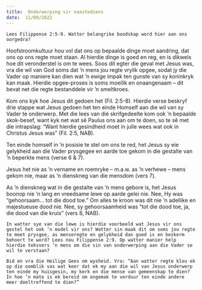 ```yaml
---
title:  Onderwerping vir naastediens
date:  11/09/2022
---
```


`Lees Filippense 2:5-9. Watter belangrike boodskap word hier aan ons oorgedra?`

Hoofstroomkultuur hou vol dat ons op bepaalde dinge moet aandring, dat ons op ons regte moet staan. Al hierdie dinge is goed en reg, en is dikwels hoe dit veronderstel is om te wees. Soos dit egter die geval met Jesus was, vra die wil van God soms dat ’n mens jou regte vrylik opgee, sodat jy die Vader op maniere kan dien wat ’n ewige impak ten gunste van sy koninkryk kan maak. Hierdie opgee-proses is soms moeilik en onaangenaam – dit bevat net die regte bestanddele vir ’n smeltkroes.

Kom ons kyk hoe Jesus dit gedoen het (Fil. 2:5-8). Hierdie verse beskryf drie stappe wat Jesus gedoen het ten einde Homself aan die wil van sy Vader te onderwerp. Met die lees van dié skrifgedeelte kom ook ’n bepaalde skok-besef, want kyk net wat sê Paulus ons aan om te doen, so te sê met die intrapslag: “Want hierdie gesindheid moet in julle wees wat ook in Christus Jesus was” (Fil. 2:5, NAB).

Ten einde homself in ’n posisie te stel om ons te red, het Jesus sy eie gelykheid aan die Vader prysgegee en aarde toe gekom in die gestalte van ’n beperkte mens (verse 6 & 7).

Jesus het nie as ’n vername en roemryke – m.a.w. as ’n verhewe – mens gekom nie, maar as ’n dienskneg van die mensdom (vers 7).

As ’n dienskneg wat in die gestalte van ’n mens gebore is, het Jesus boonop nie ’n lang en vreedsame lewe op aarde gelei nie. Nee, Hy was “gehoorsaam… tot die dood toe.” Om alles te kroon was dit nie ’n adellike en majestueuse dood nie. Nee, sy gehoorsaamheid was “tot die dood toe, ja, die dood van die kruis” (vers 8, NAB).

`In watter sye van die lewe is hierdie voorbeeld wat Jesus vir ons gestel het ook ’n model vir ons? Watter sin maak dit om soms jou regte te moet prysgee, as menseregte en gelykheid dan goed is en beskerm behoort te word? Lees nou Filippense 2:9. Op watter manier help hierdie teksvers ’n mens om die sin van onderwerping aan die Vader se wil te verstaan?`

`Bid en vra die Heilige Gees om wysheid. Vra: “Aan watter regte klou ek op die oomblik vas wat keer dat ek my aan die wil van Jesus onderwerp ten einde my huisgesin, my kerk en die mense van gemeenskap te dien? In hoe ’n mate is ek bereid om ongemak te verduur ten einde andere meer doeltreffend te dien?”`